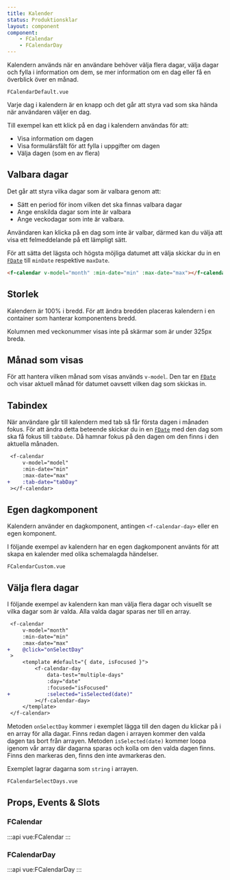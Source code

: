 ```yaml
---
title: Kalender
status: Produktionsklar
layout: component
component:
    - FCalendar
    - FCalendarDay
---
```


Kalendern används när en användare behöver välja flera dagar, välja dagar och fylla i information om dem, se mer information om en dag eller få en överblick över en månad.

```import test-id=calendar-default
FCalendarDefault.vue
```

Varje dag i kalendern är en knapp och det går att styra vad som ska hända när användaren väljer en dag.

Till exempel kan ett klick på en dag i kalendern användas för att:

- Visa information om dagen
- Visa formulärsfält för att fylla i uppgifter om dagen
- Välja dagen (som en av flera)

## Valbara dagar

Det går att styra vilka dagar som är valbara genom att:

- Sätt en period för inom vilken det ska finnas valbara dagar
- Ange enskilda dagar som inte är valbara
- Ange veckodagar som inte är valbara.

Användaren kan klicka på en dag som inte är valbar, därmed kan du välja att visa ett felmeddelande på ett lämpligt sätt.

För att sätta det lägsta och högsta möjliga datumet att välja skickar du in en [`FDate`](../date/classes/FDate.html) till `minDate` respektive `maxDate`.

```html static
<f-calendar v-model="month" :min-date="min" :max-date="max"></f-calendar>
```

## Storlek

Kalendern är 100% i bredd. För att ändra bredden placeras kalendern i en container som hanterar komponentens bredd.

Kolumnen med veckonummer visas inte på skärmar som är under 325px breda.

## Månad som visas

För att hantera vilken månad som visas används `v-model`.
Den tar en [`FDate`](../date/classes/FDate.html) och visar aktuell månad för datumet oavsett vilken dag som skickas in.

## Tabindex

När användare går till kalendern med tab så får första dagen i månaden fokus.
För att ändra detta beteende skickar du in en [`FDate`](../date/classes/FDate.html) med den dag som ska få fokus till `tabDate`.
Då hamnar fokus på den dagen om den finns i den aktuella månaden.

```diff
 <f-calendar
     v-model="model"
     :min-date="min"
     :max-date="max"
+    :tab-date="tabDay"
 ></f-calendar>
```

## Egen dagkomponent

Kalendern använder en dagkomponent, antingen `<f-calendar-day>` eller en egen komponent.

I följande exempel av kalendern har en egen dagkomponent använts för att skapa en kalender med olika schemalagda händelser.

```import test-id=calendar-custom
FCalendarCustom.vue
```

## Välja flera dagar

I följande exempel av kalendern kan man välja flera dagar och visuellt se vilka dagar som är valda. Alla valda dagar sparas ner till en array.

```diff
 <f-calendar
     v-model="month"
     :min-date="min"
     :max-date="max"
+    @click="onSelectDay"
 >
     <template #default="{ date, isFocused }">
         <f-calendar-day
             data-test="multiple-days"
             :day="date"
             :focused="isFocused"
+            :selected="isSelected(date)"
         ></f-calendar-day>
     </template>
 </f-calendar>
```

Metoden `onSelectDay` kommer i exemplet lägga till den dagen du klickar på i en array för alla dagar. Finns redan dagen i arrayen kommer den valda dagen tas bort från arrayen.
Metoden `isSelected(date)` kommer loopa igenom vår array där dagarna sparas och kolla om den valda dagen finns. Finns den markeras den, finns den inte avmarkeras den.

Exemplet lagrar dagarna som `string` i arrayen.

```import test-id=calendar-select-days
FCalendarSelectDays.vue
```

## Props, Events & Slots

### FCalendar

:::api
vue:FCalendar
:::

### FCalendarDay

:::api
vue:FCalendarDay
:::
